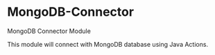 # MongoDB-Connector
MongoDB Connector Module 


This module will connect with MongoDB database using Java Actions. 
